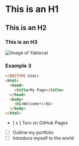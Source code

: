 # This is an H1
## This is an H2
### This is an H3

![Image of Yaktocat](https://octodex.github.com/images/yaktocat.png)





### Example 3

```html
<!DOCTYPE html>
<html>
  <head>
    <title>My Page</title>
  </head>
  <body>
    <h1>Welcome!</h1>
  </body>
</html>
```


- [ x ] Turn on GitHub Pages
- [ ] Outline my portfolio
- [ ] Introduce myself to the world
